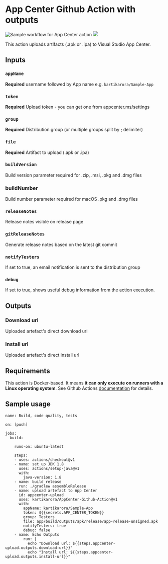 # App Center Github Action with outputs

![Sample workflow for App Center action](https://github.com/kartikarora/AppCenter-Github-Action/actions/workflows/main.yml/badge.svg?branch=master)
<a href="https://github.com/kartikarora/AppCenter-Github-Action/releases">![](https://img.shields.io/github/v/release/kartikarora/AppCenter-Github-Action)</a>

This action uploads artifacts (.apk or .ipa) to Visual Studio App Center.

## Inputs

### `appName`

**Required** username followed by App name e.g. `kartikarora/Sample-App`

### `token`

**Required** Upload token - you can get one from appcenter.ms/settings

### `group`

**Required** Distribution group (or multiple groups split by **;** delimiter)

### `file`

**Required** Artifact to upload (.apk or .ipa)

### `buildVersion`
Build version parameter required for .zip, .msi, .pkg and .dmg files

### buildNumber
Build number parameter required for macOS .pkg and .dmg files

### `releaseNotes`

Release notes visible on release page

### `gitReleaseNotes`

Generate release notes based on the latest git commit

### `notifyTesters`

If set to true, an email notification is sent to the distribution group

### `debug`

If set to true, shows useful debug information from the action execution.

## Outputs

### Download url
Uploaded artefact's direct download url

### Install url
Uploaded artefact's direct install url

## Requirements

This action is Docker-based. It means **it can only execute on runners with a Linux operating system**.
See Github Actions [documentation](https://docs.github.com/en/actions/creating-actions/about-actions#docker-container-actions) for details.

## Sample usage

```
name: Build, code quality, tests

on: [push]

jobs:
  build:

    runs-on: ubuntu-latest

    steps:
    - uses: actions/checkout@v1
    - name: set up JDK 1.8
      uses: actions/setup-java@v1
      with:
        java-version: 1.8
    - name: build release
      run: ./gradlew assembleRelease
    - name: upload artefact to App Center
      id: appcenter-upload
      uses: kartikarora/AppCenter-Github-Action@v1
      with:
        appName: kartikarora/Sample-App
        token: ${{secrets.APP_CENTER_TOKEN}}
        group: Testers
        file: app/build/outputs/apk/release/app-release-unsigned.apk
        notifyTesters: true
        debug: false
    - name: Echo Outputs
        run: |
          echo "Download url: ${{steps.appcenter-upload.outputs.download-url}}"
          echo "Install url: ${{steps.appcenter-upload.outputs.install-url}}"
```
